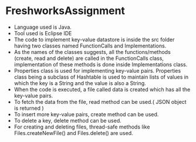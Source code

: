 # FreshworksAssignment

* Language used is Java.
* Tool used is Eclipse IDE 
* The code to implement key-value datastore is inside the src folder having two classes named FunctionCalls and Implementations.
* As the names of the classes suggests, all the functions/methods (create, read and delete) are called in the FunctionCalls class, implementation of these methods is done inside Implementations class.
* Properties class is used for implementing key-value pairs. Properties class being a subclass of Hashtable is used to maintain lists of values in which the key is a String and the value is also a String.
* When the code is executed, a file called data is created which has all the key-value pairs.
* To fetch the data from the file, read method can be used.( JSON object is returned )
* To insert more key-value pairs, create method can be used.
* To delete a key, delete method can be used.
* For creating and deleting files, thread-safe methods like Files.createNewFile() and Files.delete() are used.
